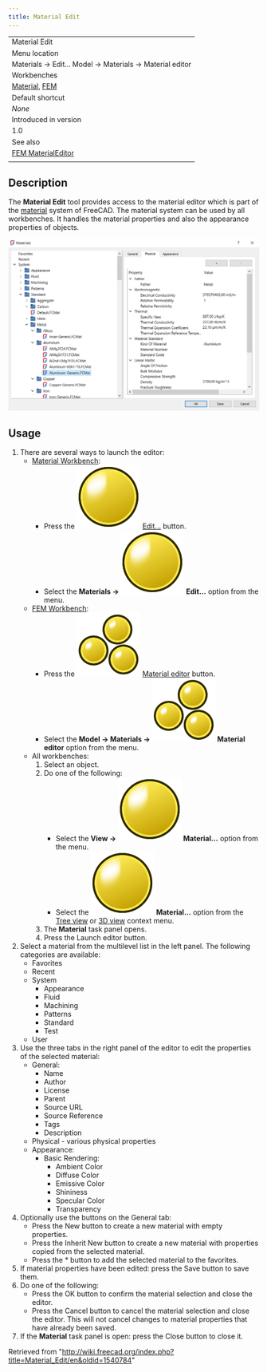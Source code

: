 ```yaml
---
title: Material Edit
---
```


|                                                                                             |
| ------------------------------------------------------------------------------------------- |
| Material Edit                                                                               |
| Menu location                                                                               |
| Materials → Edit... Model → Materials → Material editor                                     |
| Workbenches                                                                                 |
| [Material](/Material_Workbench "Material Workbench"), [FEM](/FEM_Workbench "FEM Workbench") |
| Default shortcut                                                                            |
| _None_                                                                                      |
| Introduced in version                                                                       |
| 1.0                                                                                         |
| See also                                                                                    |
| [FEM MaterialEditor](/FEM_MaterialEditor "FEM MaterialEditor")                              |
|                                                                                             |

## Description

The **Material Edit** tool provides access to the material editor which is part of the [material](/Material "Material") system of FreeCAD. The material system can be used by all workbenches. It handles the material properties and also the appearance properties of objects.

![](/src/assets/images/Material_Edit_Dialog.png)

## Usage

1. There are several ways to launch the editor:
   - [Material Workbench](/Material_Workbench "Material Workbench"):
     - Press the ![](/src/assets/images/Material_Edit.svg) [Edit...](/Material_Edit "Material Edit") button.
     - Select the **Materials → ![](/src/assets/images/Material_Edit.svg) Edit...** option from the menu.
   - [FEM Workbench](/FEM_Workbench "FEM Workbench"):
     - Press the ![](/src/assets/images/FEM_MaterialEditor.svg) [Material editor](/FEM_MaterialEditor "FEM MaterialEditor") button.
     - Select the **Model → Materials → ![](/src/assets/images/FEM_MaterialEditor.svg) Material editor** option from the menu.
   - All workbenches:
     1. Select an object.
     2. Do one of the following:
        - Select the **View → ![](/src/assets/images/Material_Edit.svg) Material...** option from the menu.
        - Select the **![](/src/assets/images/Material_Edit.svg) Material...** option from the [Tree view](/Tree_view "Tree view") or [3D view](/3D_view "3D view") context menu.
     3. The **Material** task panel opens.
     4. Press the Launch editor button.
2. Select a material from the multilevel list in the left panel. The following categories are available:
   - Favorites
   - Recent
   - System
     - Appearance
     - Fluid
     - Machining
     - Patterns
     - Standard
     - Test
   - User
3. Use the three tabs in the right panel of the editor to edit the properties of the selected material:
   - General:
     - Name
     - Author
     - License
     - Parent
     - Source URL
     - Source Reference
     - Tags
     - Description
   - Physical - various physical properties
   - Appearance:
     - Basic Rendering:
       - Ambient Color
       - Diffuse Color
       - Emissive Color
       - Shininess
       - Specular Color
       - Transparency
4. Optionally use the buttons on the General tab:
   - Press the New button to create a new material with empty properties.
   - Press the Inherit New button to create a new material with properties copied from the selected material.
   - Press the \* button to add the selected material to the favorites.
5. If material properties have been edited: press the Save button to save them.
6. Do one of the following:
   - Press the OK button to confirm the material selection and close the editor.
   - Press the Cancel button to cancel the material selection and close the editor. This will not cancel changes to material properties that have already been saved.
7. If the **Material** task panel is open: press the Close button to close it.

Retrieved from "<http://wiki.freecad.org/index.php?title=Material_Edit/en&oldid=1540784>"
